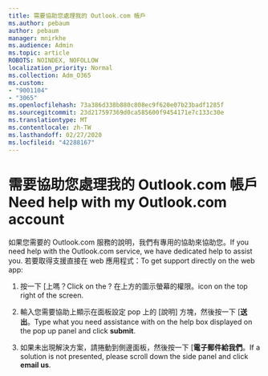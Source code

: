 ```yaml
---
title: 需要協助您處理我的 Outlook.com 帳戶
ms.author: pebaum
author: pebaum
manager: mnirkhe
ms.audience: Admin
ms.topic: article
ROBOTS: NOINDEX, NOFOLLOW
localization_priority: Normal
ms.collection: Adm_O365
ms.custom:
- "9001104"
- "3065"
ms.openlocfilehash: 73a386d338b880c808ec9f620e07b23badf1285f
ms.sourcegitcommit: 23d217597369d0ca585600f9454171e7c133c30e
ms.translationtype: MT
ms.contentlocale: zh-TW
ms.lasthandoff: 02/27/2020
ms.locfileid: "42288167"
---
```

# <a name="need-help-with-my-outlookcom-account"></a><span data-ttu-id="c9887-102">需要協助您處理我的 Outlook.com 帳戶</span><span class="sxs-lookup"><span data-stu-id="c9887-102">Need help with my Outlook.com account</span></span>

<span data-ttu-id="c9887-103">如果您需要的 Outlook.com 服務的說明，我們有專用的協助來協助您。</span><span class="sxs-lookup"><span data-stu-id="c9887-103">If you need help with the Outlook.com service, we have dedicated help to assist you.</span></span> <span data-ttu-id="c9887-104">若要取得支援直接在 web 應用程式：</span><span class="sxs-lookup"><span data-stu-id="c9887-104">To get support directly on the web app:</span></span> 

1. <span data-ttu-id="c9887-105">按一下 [上嗎？</span><span class="sxs-lookup"><span data-stu-id="c9887-105">Click on the ?</span></span> <span data-ttu-id="c9887-106">在上方的圖示螢幕的權限。</span><span class="sxs-lookup"><span data-stu-id="c9887-106">icon on the top right of the screen.</span></span> 

2. <span data-ttu-id="c9887-107">輸入您需要協助上顯示在面板設定 pop 上的 [說明] 方塊，然後按一下 [**送出**。</span><span class="sxs-lookup"><span data-stu-id="c9887-107">Type what you need assistance with on the help box displayed on the pop up panel and click **submit**.</span></span> 

3. <span data-ttu-id="c9887-108">如果未出現解決方案，請捲動到側邊面板，然後按一下 [**電子郵件給我們**。</span><span class="sxs-lookup"><span data-stu-id="c9887-108">If a solution is not presented, please scroll down the side panel and click **email us**.</span></span>
